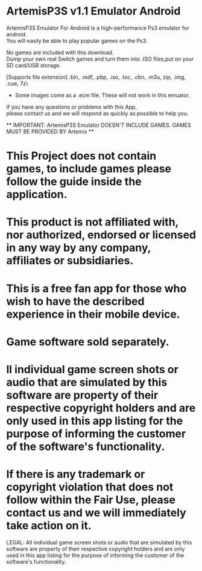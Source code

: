 # ArtemisP3S v1.1 Emulator Android
ArtemisP3S Emulator For Android is a high-performance Ps3 emulator for android.\
You will easily be able to play popular games on the Ps3.

No games are included with this download.\
Dump your own real Switch games and turn them into .ISO files,put on your SD card/USB storage.

[Supports file extension]
.bin, .mdf, .pbp, .iso, .toc, .cbn, .m3u, zip, .img, .cue, 7z\
* Some images come as a .ecm file. These will not work in this emuator.

If you have any questions or problems with this App,\
please contact us and we will respond as quickly as possible to help you.

** IMPORTANT: ArtemisP3S Emulator DOESN'T INCLUDE GAMES. GAMES MUST BE PROVIDED BY Artemis **

# This Project does not contain games, to include games please follow the guide inside the application.
# This product is not affiliated with, nor authorized, endorsed or licensed in any way by any company, affiliates or subsidiaries.
# This is a free fan app for those who wish to have the described experience in their mobile device.
# Game software sold separately.
# ll individual game screen shots or audio that are simulated by this software are property of their respective copyright holders and are only used in this app listing for the purpose of informing the customer of the software's functionality.
# If there is any trademark or copyright violation that does not follow within the Fair Use, please contact us and we will immediately take action on it.

LEGAL: All individual game screen shots or audio that are simulated by this software are property of their respective copyright holders and are only used in this app listing for the purpose of informing the customer of the software's functionality.
